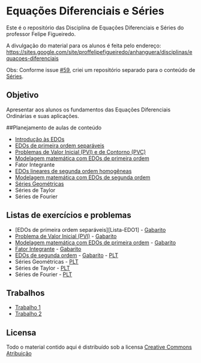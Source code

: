 # Equações Diferenciais e Séries

Este é o repositório das Disciplina de Equações Diferenciais e Séries do professor Felipe Figueiredo.

A divulgação do material para os alunos é feita pelo endereço: https://sites.google.com/site/proffelipefigueiredo/anhanguera/disciplinas/equacoes-diferenciais

Obs: Conforme issue [#59][], criei um repositório separado para o conteúdo de [Séries][].

[#59]: https://github.com/philsf/EDO/issues/59
[Séries]: https://github.com/philsf/Series

## Objetivo

Apresentar aos alunos os fundamentos das Equações Diferenciais Ordinárias e suas aplicações.

##Planejamento de aulas de conteúdo

* [Introdução às EDOs][]
* [EDOs de primeira ordem separáveis][]
* [Problemas de Valor Inicial (PVI) e de Contorno (PVC)][]
* [Modelagem matemática com EDOs de primeira ordem][]
* Fator Integrante
* [EDOs lineares de segunda ordem homogêneas][]
* [Modelagem matemática com EDOs de segunda ordem][]
* [Séries Geométricas][]
* Séries de Taylor
* Séries de Fourier

[Introdução às EDOs]: https://github.com/philsf/EDO/raw/master/Notas_de_aula/EDO-Notas_de_aula-intro.pdf
[EDOs de primeira ordem separáveis]: https://github.com/philsf/EDO/raw/master/Notas_de_aula/EDO-Notas_de_aula-1ordem_separaveis.pdf
[Problemas de Valor Inicial (PVI) e de Contorno (PVC)]: https://github.com/philsf/EDO/raw/master/Notas_de_aula/EDO-Notas_de_aula-PVI_PVC.pdf
[Modelagem matemática com EDOs de primeira ordem]: https://github.com/philsf/EDO/raw/master/Notas_de_aula/EDO-Notas_de_aula-modelagem_1ordem.pdf
[EDOs lineares de segunda ordem homogêneas]: https://github.com/philsf/EDO/raw/master/Notas_de_aula/EDO-Notas_de_aula-2ordem_homogeneas.pdf
[Modelagem matemática com EDOs de segunda ordem]: https://github.com/philsf/EDO/raw/master/Notas_de_aula/EDO-Notas_de_aula-modelagem_2ordem.pdf
[Séries Geométricas]: https://github.com/philsf/Series/raw/master/Notas_de_aula/Series-Geometricas.pdf

## Listas de exercícios e problemas

* [EDOs de primeira ordem separáveis][Lista-EDO1] - [Gabarito][Gab-EDO1]
* [Problema de Valor Inicial (PVI)][Lista-PVI] - [Gabarito][Gab-PVI]
* [Modelagem matemática com EDOs de primeira ordem][Lista-modelagem1] - [Gabarito][Gab-modelagem1]
* [Fator Integrante][Lista-FatInt] - [Gabarito][Gab-FatInt]
* [EDOs de segunda ordem][Lista-EDO2] - [Gabarito][Gab-EDO2] - [PLT][PLT-EDO2]
* Séries Geométricas - [PLT][PLT-SG]
* Séries de Taylor - [PLT][PLT-ST]
* Séries de Fourier - [PLT][PLT-SF]

[ListaEDO1]: https://github.com/philsf/EDO/raw/master/Listas/EDO-lista-1ordem_separaveis-exercicios.pdf
[Gab-EDO1]: https://github.com/philsf/EDO/raw/master/Listas/EDO-lista-1ordem_separaveis-gabarito.pdf "Gabarito"
[Lista-PVI]: https://github.com/philsf/EDO/raw/master/Listas/EDO-lista-PVI_Campos-exercicios.pdf
[Gab-PVI]: https://github.com/philsf/EDO/raw/master/Listas/EDO-lista-PVI_Campos-gabarito.pdf
[Lista-modelagem1]: https://github.com/philsf/EDO/raw/master/Listas/EDO-lista-modelagem_1ordem-exercicios.pdf
[Gab-modelagem1]: https://github.com/philsf/EDO/raw/master/Listas/EDO-lista-modelagem_1ordem-gabarito.pdf
[Lista-FatInt]: https://github.com/philsf/EDO/raw/master/Listas/EDO-lista-fator_integrante-exercicios.pdf
[Gab-FatInt]: https://github.com/philsf/EDO/raw/master/Listas/EDO-lista-fator_integrante-gabarito.pdf
[Lista-EDO2]: https://github.com/philsf/EDO/raw/master/Listas/EDO-lista-2ordem-exercicios.pdf
[Gab-EDO2]: https://github.com/philsf/EDO/raw/master/Listas/EDO-lista-2ordem-gabarito.pdf
[PLT-EDO2]: https://docs.google.com/document/d/1-BmiUVAdVN5nerjWv8Py_ce-ctnKoDW8lAwk0wB5lTA/export?format=pdf
[PLT-SG]: https://docs.google.com/document/d/1SzDV6EnP5WM0Ysb1eURae9CrinNkMA0r0BomVyj8CFQ/export?format=pdf
[PLT-ST]: https://docs.google.com/document/d/1XzQs6j4Ad07F6rBgE0AOMT9aIAoSHnYt9xfN3jVWtV4/export?format=pdf
[PLT-SF]: https://docs.google.com/document/d/1j4BB95YHOSrUqWTZldF9OmlnJR9yxL-ms233grEE-KM/export?format=pdf

## Trabalhos

* [Trabalho 1][]
* [Trabalho 2][]

[Trabalho 1]: https://github.com/philsf/EDO/raw/master/Trabalhos/EDO-Trabalho1.pdf
[Trabalho 2]: https://github.com/philsf/EDO/raw/master/Trabalhos/EDO-Trabalho2.pdf

## Licensa
Todo o material contido aqui é distribuído sob a licensa [Creative Commons Atribuição][]

[Creative Commons Atribuição]: http://creativecommons.org/licenses/by/4.0/deed.pt_BR


